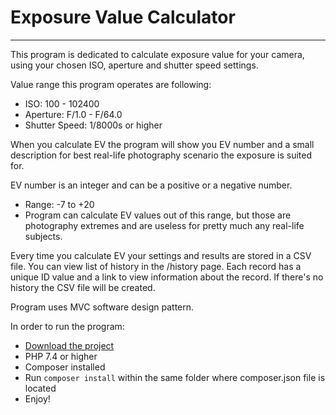 # Exposure Value Calculator

---

This program is dedicated to calculate exposure value for your camera, using your chosen ISO, aperture and shutter speed settings. 

Value range this program operates are following:
* ISO: 100 - 102400
* Aperture: F/1.0 - F/64.0
* Shutter Speed: 1/8000s or higher

When you calculate EV the program will show you EV number 
and a small description for best real-life photography scenario the exposure is suited for. 

EV number is an integer and can be a positive or a negative number.
* Range: -7 to +20
* Program can calculate EV values out of this range, but those are photography extremes and are useless 
for pretty much any real-life subjects.

Every time you calculate EV your settings and results are stored in a CSV file.
You can view list of history in the /history page. Each record has a unique ID value and a link 
to view information about the record.
If there's no history the CSV file will be created. 

Program uses MVC software design pattern.

In order to run the program:
* [Download the project](https://github.com/ReinisD3/CollageMaker/archive/refs/heads/master.zip)
* PHP 7.4 or higher
* Composer installed
* Run `composer install` within the same folder where composer.json file is located
* Enjoy!